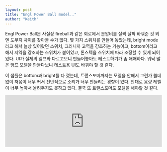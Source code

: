 ```yaml
---
layout: post
title: "Engl Power Ball model.."
author: "Keith"
---
```



Engl Power Ball은 사실상 fireball과 같은 회로에서 분압비를 살짝 살짝 바꿔준 것 외엔 도무지 차이를 찾아볼 수가 없다. 몇 가지 스위치를 만들어 놓았는데, bright mode라고 해서 늘상 있어왔던 스위치, 그러니까 고역을 강조하는 기능이고, bottom이라고 해서 저역을 강조하는 스위치가 붙어있고, 톤스텍을 스위치에 따라 조정할 수 있게 되어있다. UI가 실제의 앰프와 다르고보니 만들어놓아도 테스트하기가 좀 애매하다. 워낙 많은 앰프 모델을 만들다보니 테스트용 UI도 바꿔야 할 것 같다.




이 샘플은 bottom과 bright를 다 켰는데, 트랜스포머까지는 모델을 안해서 그런가 쓸데없이 저음이 너무 커서 전반적으로 소리가 너무 안들리는 경향이 있다. 반대로 음량 레벨이 너무 높아서 올려주지도 못하고 있다. 결국 또 트랜스포머도 모델을 해야할 것 같다.







<iframe width="100%" height="166" scrolling="no" frameborder="no" src="https://w.soundcloud.com/player/?url=https%3A//api.soundcloud.com/tracks/173187754&amp;color=ff5500&amp;auto_play=false&amp;hide_related=false&amp;show_comments=true&amp;show_user=true&amp;show_reposts=false"></iframe>








